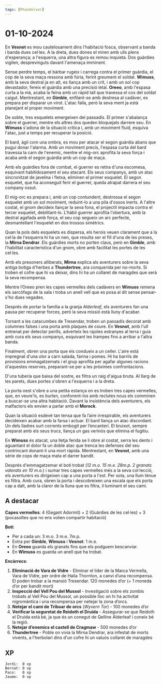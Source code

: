 ```yaml
---
tags: [Phandelver]
---
```


# 01-10-2024

En **Vesnot** es mou cautelosament dins l’habitació fosca, observant a banda i banda dues cel·les. A la dreta, dues dones el miren amb ulls plens d'esperança; a l'esquerra, una altra figura es remou inquieta. Dos guàrdies vigilen, desprevinguts davant l'amenaça imminent.

Sense perdre temps, el bàrbar rugeix i carrega contra el primer guàrdia, el cop de la seva maça ressona amb fúria, ferint greument el soldat. **Wimuss**, amb la seva destral ja en alt, es llança amb un crit, i amb un sol cop devastador, fereix el guàrdia amb una precisió letal. **Oreeo**, amb l'espasa curta a la mà, acaba la feina amb un ràpid tall que travessa el cos del soldat caigut. Mentrestant, en **Gimble**, enfilant-se amb destresa al cadàver, es prepara per disparar un virot. L'atac falla, però la seva ment ja està planejant el proper moviment.

De sobte, tres esquelets emergeixen del passadís. El primer s'abalança sobre el guerrer, mentre els altres dos queden bloquejats darrere seu. En **Wimuss** s'adona de la situació crítica i, amb un moviment fluid, esquiva l'atac, just a temps per recuperar la posició.

El bard, àgil com una ombra, es mou per atacar el segon guàrdia abans que pugui donar l'alarma. Amb un moviment precís, l'espasa curta del bard travessa la carn de l'enemic, mentre el mig-orc aprofita la seva força i acaba amb el segon guàrdia amb un cop de maça.

Amb els guàrdies fora de combat, el guerrer es retira d'una escomesa, esquivant habilidosament el seu atacant. Els seus companys, amb un atac sincronitzat de javelina i fletxa, eliminen el primer esquelet. El segon esquelet, que ha aconseguit ferir el guerrer, queda atrapat darrera el seu company ossut. 

El mig-orc es prepara i, amb un cop contundent, destrossa el segon esquelet amb un sol moviment, reduint-lo a una pila d'ossos inerts. A l'altre costat, el gnom decideix llançar la seva fona, el projectil impacta contra el tercer esquelet, debilitant-lo. L’hàbil guerrer aprofita l'obertura, amb la destral agafada amb força, el seu cop segueix un arc perfecte, desmantellant l'esquelet en dos trossos simètrics.

Quan la pols dels esquelets es dispersa, els herois veuen clarament que a la cel·la de l'esquerra hi ha un nen, que resulta ser el fill d'una de les preses, la **Mirna Dendrar**. Els guàrdies morts no porten claus, però en **Gimble**, amb l'habilitat característica d'un gnom, obre amb facilitat les portes de les cel·les.

Amb els presoners alliberats, **Mirna** explica als aventurers sobre la seva antiga botiga d'herbes a **Thundertree**, ara conquerida per no-morts. Si troben el cofre que hi va deixar, dins hi ha un collaret de maragdes que serà la seva recompensa. 

Mentre l’Oreeo pren les capes vermelles dels cadàvers en **Wimuss** remena els sarcòfags de la sala i troba un anell vell que es posa al dit sense pensar-s'ho dues vegades.

Després de portar la família a la granja *Alderleaf*, els aventurers fan una pausa per recuperar forces, però la seva missió està lluny d'acabar.

Tornant a les catacumbes de Tresendar, troben un passadís decorat amb columnes falses i una porta amb plaques de coure. En **Vesnot**, amb l'ull entrenat per detectar perills, adverteix les rajoles estranyes al terra i guia amb cura els seus companys, esquivant les trampes fins a arribar a l'altra banda.

Finalment, obren una porta que els condueix a un celler. L'aire està impregnat d'una olor a carn salada, farina i pomes. Hi ha barrils de provisions emmagatzemats i el grup aprofita per agafar algunes racions d'aquestes reserves, preparant-se per a les pròximes confrontacions.

D'una tuberia que baixa del sostre, es filtra un raig d'aigua bruta. Al llarg de les parets, dues portes s'obren a l'esquerra i a la dreta.

La porta oest s'obre a una petita estança on es troben tres capes vermelles, que, en veure'ls, es burlen, confonent-los amb reclutes nous els comminen a buscar-se una altra habitació. Davant la insistència dels aventurers, els malfactors els envien a parlar amb el **Morock**.

Quan la situació esdevé tan tensa que fa l’aire irrespirable, els aventurers decideixen acabar amb la farsa i actuar. El bard llança un atac discordant. Un dels lladres surt corrents embogit per l’encanteri. El bruixot, sempre preparat amb els seus trucs, llança un gas verinós que elimina el fugitiu.

En **Wimuss** és atacat, una lletja ferida se li obre al costat, serra les dents i aguantant el dolor fa un doble atac que trenca les defenses del seu contrincant donant-li una mort ràpida. Mentrestant, en **Vesnot**, amb una sèrie de cops de maça mata el darrer bandit.

Després d'emmagatzemar el botí trobat (*12 m.o. 15 m.e. 28m.p. 2 granats valorats en 10 m.o.*) i sumar tres capes vermelles més a la seva col·lecció, els aventurers es dirigeixen cap a una porta a l'est. Per sota, una llum tènue es filtra. Amb cura, obren la porta i descobreixen una escala que els porta cap a dalt, amb la claror de la lluna que es filtra, il·luminant el seu camí.

## A destacar

**Capes vermelles**: 4 (Gegant Adormit) + 2 (Guàrdies de les cel·les) + 3 (pocasoltes que no ens volien compartir habitació)

**Botí**:
- Per a cada un: 3 m.o. 3 m.e. 7m.p.
- Extra per **Gimble**, **Wimuss** i **Vesnot**: 1 m.e.
- En **Oreeo** guarda els granats fins que els podguem bescanviar.
- En **Wimuss** es guarda un anell que ha trobat.

**Encàrrecs**:

1. **Eliminació de Vara de Vidre** \- Eliminar el líder de la Marca Vermella, Vara de Vidre, per ordre de Halia Thornton, a canvi d’una recompensa. El poden trobar a la mansió Tresendar. 120 monedes d’or (+ 1 moneda d’or per bandit mort)  
2. **Inspecció del Vell Pou del Mussol** \- Investigació sobre els zombis trobats al Vell Pou del Mussol, un possible lloc on hi ha activitat nigromàntica i una recompensa per netejar la zona d’orcs.  
3. **Netejar el camí de Triboar de orcs** (*Wyvern Tor*) \- 100 monedes d’or  
4. **Verificar la seguretat de Reidoth el Druida** \- Assegurar-se que Reidoth el Druida està bé, ja que és un conegut de Qelline Alderleaf i coneix bé la regió.  
5. **Netejar d’enemics el castell de Cragmaw** \- 500 monedes d’or
6. **Thundertree** \- Poble on vivia la Mirna Dendrar, ara infestat de morts vivents, a l'herbolari dins d'un cofre hi un valuós collaret de maragdes

## XP

```
Jordi:  0 xp
Bernat: 0 xp
Paco:   0 xp
Jaume:  0 xp
